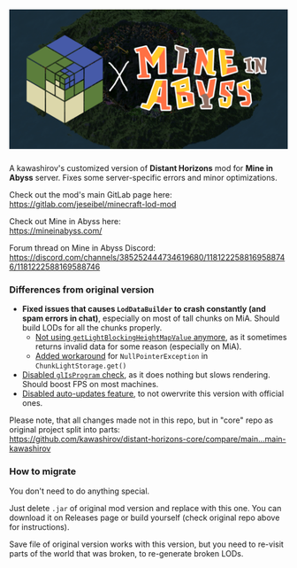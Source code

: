 # ![DH x MiA](readme/logo.png "DH x MiA")
A kawashirov's customized version of **Distant Horizons** mod for **Mine in Abyss** server.
Fixes some server-specific errors and minor optimizations.

Check out the mod's main GitLab page here:<br>
https://gitlab.com/jeseibel/minecraft-lod-mod

Check out Mine in Abyss here:<br>
https://mineinabyss.com/

Forum thread on Mine in Abyss Discord:<br>
https://discord.com/channels/385252444734619680/1181222588169588746/1181222588169588746

### Differences from original version
- **Fixed issues that causes `LodDataBuilder` to crash constantly (and spam errors in chat)**, especially on most of tall chunks on MiA. Should build LODs for all the chunks properly.
  - [Not using `getLightBlockingHeightMapValue` anymore](https://github.com/kawashirov/distant-horizons-core/commit/a5fdd224283938ca53542a24503875b94b121a7b), as it sometimes returns invalid data for some reason (especially on MiA).
  - [Added workaround](https://github.com/kawashirov/distant-horizons-core/commit/4ca91f9c0535adeedf08cf32e36a5fd7bfc3d3f2) for `NullPointerException` in `ChunkLightStorage.get()`
- [Disabled `glIsProgram` check](https://github.com/kawashirov/distant-horizons-core/commit/48cb52f2a375aa97c194b51f41b391560814ea6e), as it does nothing but slows rendering. Should boost FPS on most machines.
- [Disabled auto-updates feature](https://github.com/kawashirov/distant-horizons-core/commit/c23495cbe8cf1500e06e10dbadfa32de9ab41d57), to not owervrite this version with official ones.

Please note, that all changes made not in this repo, but in "core" repo as original project split into parts:<br>
https://github.com/kawashirov/distant-horizons-core/compare/main...main-kawashirov

### How to migrate
You don't need to do anything special.

Just delete `.jar` of original mod version and replace with this one.
You can download it on Releases page or build yourself (check original repo above for instructions).

Save file of original version works with this version,
but you need to re-visit parts of the world that was broken,
to re-generate broken LODs.
